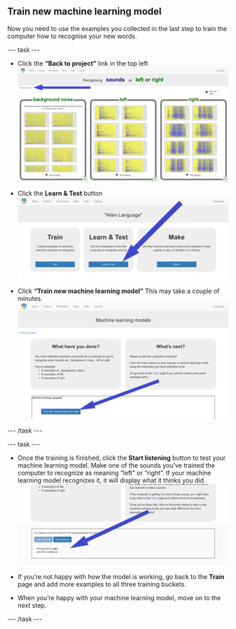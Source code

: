 ## Train new machine learning model
Now you need to use the examples you collected in the last step to train the computer how to recognise your new words.

--- task ---

+ Click the **“Back to project”** link in the top left
![Arrow pointing to back to project button](images/8-right-annotated.png)

+ Click the **Learn & Test** button
![Arrow pointing to Learn and Test button](images/learn-test-annotated.png)

* Click **“Train new machine learning model”** 
This may take a couple of minutes.
![Arrow pointing to Train new machine learning model](images/train-annotated.png)

--- /task ---

--- task ---

+ Once the training is finished, click the **Start listening** button to test your machine learning model. Make one of the sounds you’ve trained the computer to recognize as meaning “left” or “right”. If your machine learning model recognizes it, it will display what it thinks you did.
![Arrow pointing to what the computer thinks you did](images/start-listening-annotated.png)

+ If you’re not happy with how the model is working, go back to the **Train** page and add more examples to all three training buckets.

+ When you’re happy with your machine learning model, move on to the next step.

--- /task ---